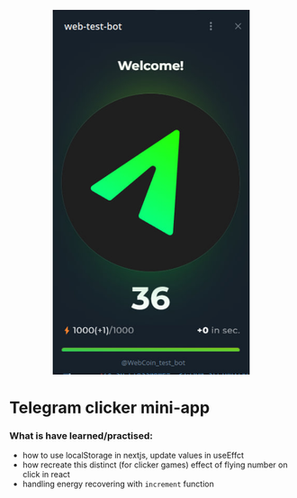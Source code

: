 <p align="center">
  <img src="https://github.com/qwe515678/tg/blob/master/public/screenshot.jpg?raw=true" width="350" title="hover text">
</p>

# Telegram clicker mini-app

### What is have learned/practised:
- how to use localStorage in nextjs, update values in useEffct
- how recreate this distinct (for clicker games) effect of flying number on click in react
- handling energy recovering with ```increment``` function 
